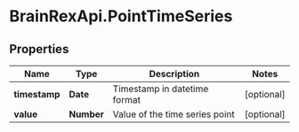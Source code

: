 # BrainRexApi.PointTimeSeries

## Properties
Name | Type | Description | Notes
------------ | ------------- | ------------- | -------------
**timestamp** | **Date** | Timestamp in datetime format | [optional] 
**value** | **Number** | Value of the time series point | [optional] 
